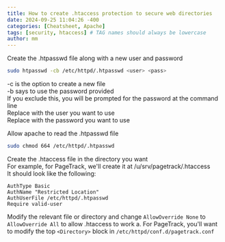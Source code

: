 ```yaml
---
title: How to create .htaccess protection to secure web directories
date: 2024-09-25 11:04:26 -400
categories: [Cheatsheet, Apache]
tags: [security, htaccess] # TAG names should always be lowercase
author: mm
---
```

Create the .htpasswd file along with a new user and password
```bash
sudo htpasswd -cb /etc/httpd/.htpasswd <user> <pass>
```
-c is the option to create a new file  
-b says to use the password provided  
If you exclude this, you will be prompted for the password at the command line  
Replace <user> with the user you want to use  
Replace <pass> with the password you want to use  

Allow apache to read the .htpasswd file
```bash
sudo chmod 664 /etc/httpd/.htpasswd
```  

Create the .htaccess file in the directory you want  
For example, for PageTrack, we'll create it at /u/srv/pagetrack/.htaccess  
It should look like the following:  
```
AuthType Basic
AuthName "Restricted Location"
AuthUserFile /etc/httpd/.htpasswd
Require valid-user 
```
Modify the relevant file or directory and change `AllowOverride None` to `AllowOverride All` to allow .htaccess to work
    a. For PageTrack, you'll want to modify the top `<Directory>` block in `/etc/httpd/conf.d/pagetrack.conf`